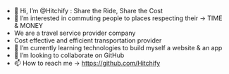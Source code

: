 - 👋 Hi, I’m @Hitchify : Share the Ride, Share the Cost
- 👀 I’m interested in commuting people to places respecting their -> TIME & MONEY
-  We are a travel service provider company 
-  Cost effective and efficient transportation provider
- 🌱 I’m currently learning technologies to build myself a website & an app
- 💞️ I’m looking to collaborate on GitHub
- 📫 How to reach me -> https://github.com/Hitchify

<!---
Hitchify/Hitchify is a ✨ special ✨ repository because its `README.md` (this file) appears on your GitHub profile.
You can click the Preview link to take a look at your changes.
--->
